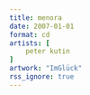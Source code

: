 ```yaml
---
title: menora
date: 2007-01-01
format: cd
artists: [
    peter kutin
]
artwork: "ImGlück"
rss_ignore: true
---
```

